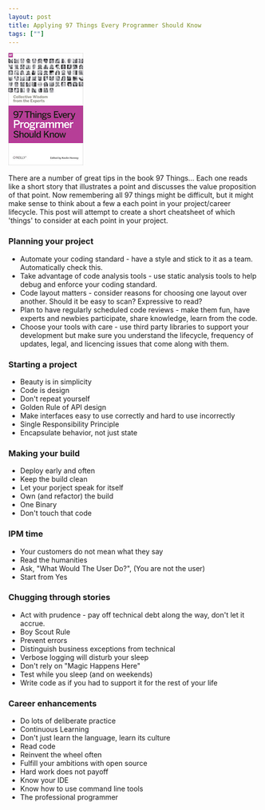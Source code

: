 ```yaml
---
layout: post
title: Applying 97 Things Every Programmer Should Know
tags: [""]
---
```

![97 Things Book image](/images/97-things.jpg)

There are a number of great tips in the book 97 Things... Each one reads like a short story that illustrates a point and discusses the value proposition of that point. Now remembering all 97 things might be difficult, but it might make sense to think about a few a each point in your project/career lifecycle. This post will attempt to create a short cheatsheet of which 'things' to consider at each point in your project.

### Planning your project
- Automate your coding standard - have a style and stick to it as a team. Automatically check this. 
- Take advantage of code analysis tools - use static analysis tools to help debug and enforce your coding standard.
- Code layout matters - consider reasons for choosing one layout over another. Should it be easy to scan? Expressive to read?
- Plan to have regularly scheduled code reviews - make them fun, have experts and newbies participate, share knowledge, learn from the code.
- Choose your tools with care - use third party libraries to support your development but make sure you understand the lifecycle, frequency of updates, legal, and licencing issues that come along with them.

### Starting a project
- Beauty is in simplicity
- Code is design
- Don't repeat yourself
- Golden Rule of API design
- Make interfaces easy to use correctly and hard to use incorrectly
- Single Responsibility Principle
- Encapsulate behavior, not just state

### Making your build
- Deploy early and often
- Keep the build clean
- Let your porject speak for itself
- Own (and refactor) the build
- One Binary
- Don't touch that code

### IPM time
- Your customers do not mean what they say
- Read the humanities
- Ask, "What Would The User Do?", (You are not the user)
- Start from Yes

### Chugging through stories
- Act with prudence - pay off technical debt along the way, don't let it accrue.
- Boy Scout Rule
- Prevent errors
- Distinguish business exceptions from technical
- Verbose logging will disturb your sleep
- Don't rely on "Magic Happens Here"
- Test while you sleep (and on weekends)
- Write code as if you had to support it for the rest of your life

### Career enhancements
- Do lots of deliberate practice
- Continuous Learning
- Don't just learn the language, learn its culture
- Read code
- Reinvent the wheel often
- Fulfill your ambitions with open source
- Hard work does not payoff
- Know your IDE
- Know how to use command line tools
- The professional programmer
